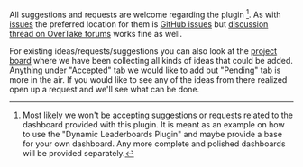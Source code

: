 All suggestions and requests are welcome regarding the plugin [^1].
As with [issues](troubleshooting.md#issues) the preferred location for them is [GitHub issues]
but [discussion thread on OverTake forums] works fine as well.

For existing ideas/requests/suggestions you can also look at
the [project board](https://github.com/users/kaiusl/projects/2) where we have been collecting all kinds of ideas that
could be added.
Anything under "Accepted" tab we would like to add but "Pending" tab is more in the air.
If you would like to see any of the ideas from there realized open up a request and we'll see what can be done.

[^1]: Most likely we won't be accepting suggestions or requests related to the dashboard provided with this plugin.
It is meant as an example on how to use the "Dynamic Leaderboards Plugin" and maybe provide a base for your own
dashboard.
Any more complete and polished dashboards will be provided separately.

[GitHub issues]: https://github.com/kaiusl/KLPlugins.DynLeaderboards/issues

[discussion thread on OverTake forums]: https://www.overtake.gg/threads/acc-simhub-dynamic-leaderboards-plugin.229921/